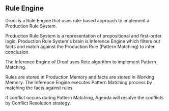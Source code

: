 ## Rule Engine ##

Drool is a Rule Engine that uses rule-based approach to implement a Production Rule System.  

Production Rule System is a representation of propositional and first-order logic. Production Rule System's brain is Inference Engine which filters out facts and match against the Production Rule (Pattern Matching) to infer conclusion.

The Inference Engine of Drool uses Rete algorithm to implement Pattern Matching. 

Rules are stored in Production Memory and facts are stored in Working Memory. The Inference Engine executes Pattern Matching process by matching the facts against rules.   

If conflict occurs during Pattern Matching, Agenda will resolve the conflicts by Conflict Resolution strategy. 

